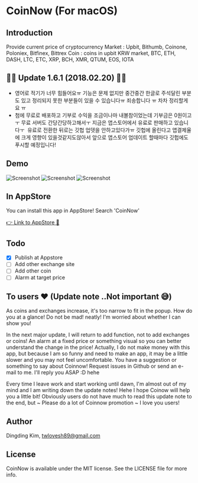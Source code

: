 CoinNow (For macOS)
===================

## Introduction

Provide current price of cryptocurrency
Market : Upbit, Bithumb, Coinone, Poloniex, Bitfinex, Bittrex
Coin   : coins in upbit KRW market, BTC, ETH, DASH, LTC, ETC, XRP, BCH, XMR, QTUM, EOS, IOTA

## 🔔🌟 Update 1.6.1 (2018.02.20) 🌟🔔
- 영어로 적기가 너무 힘들어요ㅠ 기능은 문제 없지만 중간중간 한글로 주석달린 부분도 있고 정리되지 못한 부분들이 있을 수 있습니다ㅠ 죄송합니다 ㅠ 차차 정리할게요 ㅠ
- 첨에 무료로 배포하고 기부로 수익을 조금이나마 내볼참이었는데 기부금은 0원이고ㅜ 무료 서버도 간당간당하고해서ㅜ 지금은 앱스토어에서 유료로 판매하고 있습니다ㅜ
  유료로 전환한 뒤로는 깃헙 업뎃을 안하고있다가ㅠ 깃헙에 올린다고 앱결제율에 크게 영향이 있을것같지도않아서 앞으로 앱스토어 업데이트 할때마다 깃헙에도 푸시할 예정입니다! 

## Demo

![Screenshot](https://github.com/DingdingKim/CoinNow/blob/master/ScreenShot/screenshot1.jpg)
![Screenshot](https://github.com/DingdingKim/CoinNow/blob/master/ScreenShot/screenshot1_1.jpg)
![Screenshot](https://github.com/DingdingKim/CoinNow/blob/master/ScreenShot/screenshot2.jpg)

## In AppStore
You can install this app in AppStore! Search 'CoinNow'

[👉 Link to AppStore 🍎](https://itunes.apple.com/kr/app/coinnow-%EC%8B%A4%EC%8B%9C%EA%B0%84-%EC%BD%94%EC%9D%B8-%EA%B0%80%EA%B2%A9-%EC%A0%95%EB%B3%B4/id1255102809?mt=12)

## Todo
- [x] Publish at Appstore
- [ ] Add other exchange site
- [ ] Add other coin
- [ ] Alarm at target price

## To users ❤️ (Update note ..Not important 😅)
As coins and exchanges increase, it's too narrow to fit in the popup.
How do you at a glance! Do not be mad! neatly! I'm worried about whether I can show you!

In the next major update, I will return to add function, not to add exchanges or coins!
An alarm at a fixed price or something visual so you can better understand the change in the price!
Actually, I do not make money with this app, but because I am so funny and need to make an app, it may be a little slower and you may not feel uncomfortable.
You have a suggestion or something to say about Coinnow! 
Request issues in Github or send an e-mail to me. I'll reply you ASAP :D hehe

Every time I leave work and start working until dawn, I'm almost out of my mind and I am writing down the update notes! Hehe
I hope Coinow will help you a little bit!
Obviously users do not have much to read this update note to the end, but ~
Please do a lot of Coinnow promotion ~ I love you users!


## Author

Dingding Kim, twlovesh89@gmail.com

## License

CoinNow is available under the MIT license. See the LICENSE file for more info.
